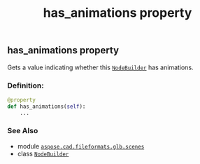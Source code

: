 ﻿---
title: has_animations property
second_title: Aspose.CAD for Python via .NET API References
description: 
type: docs
weight: 110
url: /python-net/aspose.cad.fileformats.glb.scenes/nodebuilder/has_animations/
is_root: false
---

## has_animations property


Gets a value indicating whether this [`NodeBuilder`](/cad/python-net/aspose.cad.fileformats.glb.scenes/nodebuilder) has animations.
### Definition:
```python
@property
def has_animations(self):
    ...
```

### See Also
* module [`aspose.cad.fileformats.glb.scenes`](../../)
* class [`NodeBuilder`](/cad/python-net/aspose.cad.fileformats.glb.scenes/nodebuilder)
